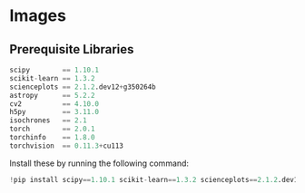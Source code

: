 # Images



## Prerequisite Libraries

```python
scipy        == 1.10.1
scikit-learn == 1.3.2
scienceplots == 2.1.2.dev12+g350264b
astropy      == 5.2.2
cv2          == 4.10.0
h5py         == 3.11.0
isochrones   == 2.1
torch        == 2.0.1
torchinfo    == 1.8.0
torchvision  == 0.11.3+cu113
```

Install these by running the following command:
```python
!pip install scipy==1.10.1 scikit-learn==1.3.2 scienceplots==2.1.2.dev12+g350264b astropy==5.2.2 opencv-python==4.10.0.* h5py==3.11.0 isochrones==2.1 torch==2.0.1 torchinfo==1.8.0 torchvision==0.11.3+cu113 tslearn==0.6.3
```

